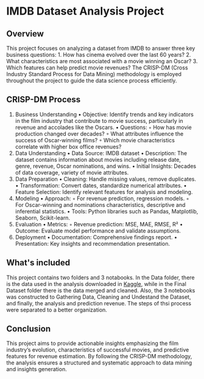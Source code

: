 # IMDB Dataset Analysis Project

## Overview
This project focuses on analyzing a dataset from IMDB to answer three key business questions:
    1. How has cinema evolved over the last 60 years?
    2. What characteristics are most associated with a movie winning an Oscar?
    3. Which features can help predict movie revenues?
The CRISP-DM (Cross Industry Standard Process for Data Mining) methodology is employed throughout the project to guide the data science process efficiently.

## CRISP-DM Process
1. Business Understanding
    • Objective: Identify trends and key indicators in the film industry that contribute to movie success, particularly in revenue and accolades like the Oscars.
    • Questions:
        ◦ How has movie production changed over decades?
        ◦ What attributes influence the success of Oscar-winning films?
        ◦ Which movie characteristics correlate with higher box office revenues?
2. Data Understanding
    • Data Source: IMDB dataset
    • Description: The dataset contains information about movies including release date, genre, revenue, Oscar nominations, and wins.
    • Initial Insights: Decades of data coverage, variety of movie attributes.
3. Data Preparation
    • Cleaning: Handle missing values, remove duplicates.
    • Transformation: Convert dates, standardize numerical attributes.
    • Feature Selection: Identify relevant features for analysis and modeling.
4. Modeling
    • Approach:
        ◦ For revenue prediction, regression models.
        ◦ For Oscar-winning and nominations characteristics, descriptive and inferential statistics.
    • Tools: Python libraries such as Pandas, Matplotlib, Seaborn, Scikit-learn.
5. Evaluation
    • Metrics:
        ◦ Revenue prediction: MSE, MAE, RMSE, R²
    • Outcome: Evaluate model performance and validate assumptions.
6. Deployment
    • Documentation: Comprehensive findings report.
    • Presentation: Key insights and recommendation presentation.

## What's included

This project contains two folders and 3 notabooks. In the Data folder, there is the data used in the analysis downloaded in [Kaggle](https://www.kaggle.com/datasets/raedaddala/imdb-movies-from-1960-to-2023/data), while in the Final Dataset folder there is the data merged and cleaned. 
Also, the 3 notebooks was constructed to Gathering Data, Cleaning and Undestand the Dataset, and finally, the analysis and prediction revenue. The steps of thsi process were separated to a better organization.  

## Conclusion

This project aims to provide actionable insights emphasizing the film industry’s evolution, characteristics of successful movies, and predictive features for revenue estimation. By following the CRISP-DM methodology, the analysis ensures a structured and systematic approach to data mining and insights generation.